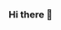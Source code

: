 ### Hi there 👋

<!--
**developer866/developer866** is a ✨ _special_ ✨ repository because its `README.md` (this file) appears on your GitHub profile.

Here are some ideas to get you started:

- 🔭 I’m currently working on frontened projects.
- 🌱 I’m currently learning data analysis.
- 👯 I’m looking to collaborate on frontend wed development,javascript and data analysis.
- 🤔 I’m looking for help with technical issuse and advice.
- 💬 Ask me about my leraning progress(!important).
- 📫 How to reach me: https://twitter.com/tee_jay_fx
- 😄 Pronouns:(HE<HIM<HIS)
- ⚡ Fun fact:Never been to my home town. 
-->
